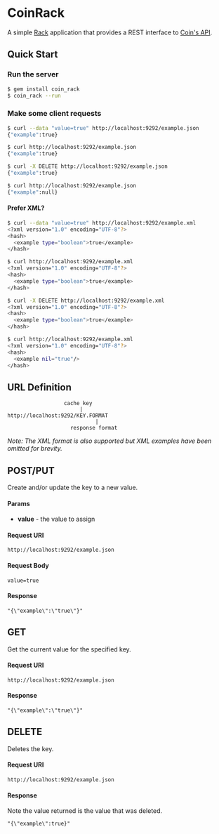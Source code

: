 # CoinRack

A simple [Rack](http://rack.github.com/) application that provides a
REST interface to [Coin's API](https://github.com/hopsoft/coin).

## Quick Start

### Run the server

```bash
$ gem install coin_rack
$ coin_rack --run
```

### Make some client requests

```bash
$ curl --data "value=true" http://localhost:9292/example.json
{"example":true}

$ curl http://localhost:9292/example.json
{"example":true}

$ curl -X DELETE http://localhost:9292/example.json
{"example":true}

$ curl http://localhost:9292/example.json
{"example":null}
```

#### Prefer XML?
```bash
$ curl --data "value=true" http://localhost:9292/example.xml
<?xml version="1.0" encoding="UTF-8"?>
<hash>
  <example type="boolean">true</example>
</hash>

$ curl http://localhost:9292/example.xml
<?xml version="1.0" encoding="UTF-8"?>
<hash>
  <example type="boolean">true</example>
</hash>

$ curl -X DELETE http://localhost:9292/example.xml
<?xml version="1.0" encoding="UTF-8"?>
<hash>
  <example type="boolean">true</example>
</hash>

$ curl http://localhost:9292/example.xml
<?xml version="1.0" encoding="UTF-8"?>
<hash>
  <example nil="true"/>
</hash>
```

## URL Definition

```
                  cache key
                       |
http://localhost:9292/KEY.FORMAT
                            |
                    response format
```

*Note: The XML format is also supported but XML examples have been omitted for brevity.*

## POST/PUT

Create and/or update the key to a new value.

#### Params

* **value** - the value to assign

#### Request URI

```
http://localhost:9292/example.json
```

#### Request Body

```
value=true
```

#### Response

```
"{\"example\":\"true\"}"
```

## GET

Get the current value for the specified key.

#### Request URI

```
http://localhost:9292/example.json
```

#### Response

```
"{\"example\":\"true\"}"
```

## DELETE

Deletes the key.

#### Request URI

```
http://localhost:9292/example.json
```

#### Response

Note the value returned is the value that was deleted.

```
"{\"example\":true}"
```
